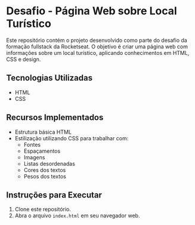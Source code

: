 # Desafio - Página Web sobre Local Turístico

Este repositório contém o projeto desenvolvido como parte do desafio da formação fullstack da Rocketseat. O objetivo é criar uma página web com informações sobre um local turístico, aplicando conhecimentos em HTML, CSS e design.

## Tecnologias Utilizadas

- HTML
- CSS

## Recursos Implementados

- Estrutura básica HTML
- Estilização utilizando CSS para trabalhar com:
  - Fontes
  - Espaçamentos
  - Imagens
  - Listas desordenadas
  - Cores dos textos
  - Pesos dos textos

## Instruções para Executar

1. Clone este repositório.
2. Abra o arquivo `index.html` em seu navegador web.
